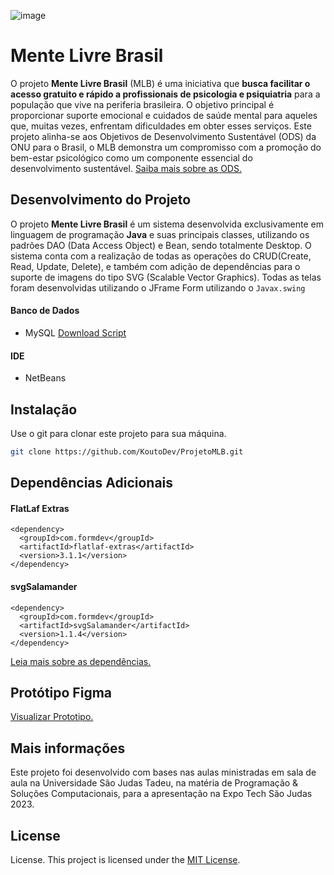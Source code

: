 ![image](https://raw.githubusercontent.com/KoutoDev/ProjetoMLB/felipebranch/src/main/resources/images/HeaderGithub.svg)
# Mente Livre Brasil
O projeto **Mente Livre Brasil** (MLB) é uma iniciativa que **busca facilitar o acesso gratuito e rápido a profissionais de psicologia e psiquiatria** para a população que vive na periferia brasileira. O objetivo principal é proporcionar suporte emocional e cuidados de saúde mental para aqueles que, muitas vezes, enfrentam dificuldades em obter esses serviços. Este projeto alinha-se aos Objetivos de Desenvolvimento Sustentável (ODS) da ONU para o Brasil, o MLB demonstra um compromisso com a promoção do bem-estar psicológico como um componente essencial do desenvolvimento sustentável. [Saiba mais sobre as ODS.](https://brasil.un.org/pt-br/sdgs)

## Desenvolvimento do Projeto
O projeto **Mente Livre Brasil** é um sistema desenvolvida exclusivamente em linguagem de programação **Java** e suas principais classes, utilizando os padrões DAO (Data Access Object) e Bean, sendo totalmente Desktop. O sistema conta com a realização de todas as operações do CRUD(Create, Read, Update, Delete), e também com adição de dependências para o suporte de imagens do tipo SVG (Scalable Vector Graphics). Todas as telas foram desenvolvidas utilizando o JFrame Form utilizando o ```Javax.swing```
#### Banco de Dados
* MySQL [Download Script](https://github.com/KoutoDev/ProjetoMLB/blob/main/SQLScript.sql)
#### IDE
* NetBeans

## Instalação

Use o git para clonar este projeto para sua máquina.

```bash
git clone https://github.com/KoutoDev/ProjetoMLB.git
```

## Dependências Adicionais
#### FlatLaf Extras
```
<dependency>
  <groupId>com.formdev</groupId>
  <artifactId>flatlaf-extras</artifactId>
  <version>3.1.1</version>
</dependency>
```
#### svgSalamander
```
<dependency>
  <groupId>com.formdev</groupId>
  <artifactId>svgSalamander</artifactId>
  <version>1.1.4</version>
</dependency>
```
[Leia mais sobre as dependências.](https://github.com/JFormDesigner/FlatLaf/tree/main/flatlaf-extras)

## Protótipo Figma
[Visualizar Prototipo.](https://www.figma.com/file/x9HVgaHmfEdeDz2OmaZ15g/PMLB?type=design&node-id=505%3A3013&mode=design&t=n1QitUTaPMJgsuMZ-1)

## Mais informações
Este projeto foi desenvolvido com bases nas aulas ministradas em sala de aula na Universidade São Judas Tadeu, na matéria de Programação & Soluções Computacionais, para a apresentação na Expo Tech São Judas 2023.
## License
License. This project is licensed under the [MIT License](https://github.com/KoutoDev/ProjetoMLB/blob/main/LICENSE).
